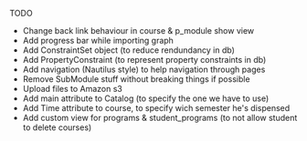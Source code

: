 TODO
- Change back link behaviour in course & p_module show view
- Add progress bar while importing graph
- Add ConstraintSet object (to reduce rendundancy in db)
- Add PropertyConstraint (to represent property constraints in db)
- Add navigation (Nautilus style) to help navigation through pages
- Remove SubModule stuff without breaking things if possible
- Upload files to Amazon s3
- Add main attribute to Catalog (to specify the one we have to use)
- Add Time attribute to course, to specify wich semester he's dispensed
- Add custom view for programs & student_programs (to not allow student to delete courses)
